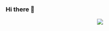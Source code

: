 ### Hi there 👋

<div align="center">
  <!-- knock code pictures 敲代码的图片 -->
  <img
    src="https://cdn.jsdelivr.net/gh/sun0225SUN/sun0225SUN/assets/images/coding.gif"
  />
  <br />
  <br />
  
  <span align="center">
<!--     <img
      width='100%'
      src="https://github-readme-stats.vercel.app/api/top-langs/?username=CAN1177&hide_title=true&hide_border=true&layout=compact&langs_count=6&text_color=000&icon_color=fff&bg_color=0,52fa5a,4dfcff,c64dff&theme=graywhite"
    /> -->
<!--      <img
      src="https://github-readme-stats.vercel.app/api?username=CAN1177&hide_title=true&hide_border=true&show_icons=trueline_height=21&text_color=000&icon_color=000&bg_color=0,ea6161,ffc64d,fffc4d,52fa5a&theme=graywhite"
    /> -->
  </span>

  <div align="right">
   
  </div>
</div>
